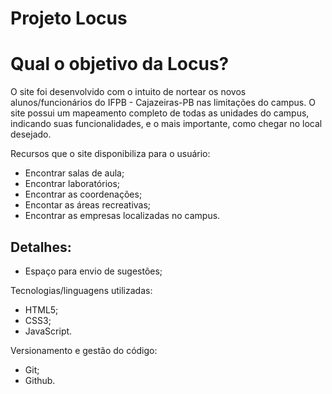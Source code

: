 # Projeto Locus
<h1>Qual o objetivo da Locus?</h1>
<p>O site foi desenvolvido com o intuito de nortear os novos alunos/funcionários do IFPB - Cajazeiras-PB nas limitações do campus. O site possui um mapeamento completo de todas as unidades do campus, indicando suas funcionalidades, e o mais importante, como chegar no local desejado.</p>
<p>Recursos que o site disponibiliza para o usuário:</p>
<ul>
  <li>Encontrar salas de aula;</li>
  <li>Encontrar laboratórios;</li>
  <li>Encontrar as coordenações;</li>
  <li>Encontar as áreas recreativas;</li>
  <li>Encontrar as empresas localizadas no campus.</li>
</ul>
<h2>Detalhes:</h2>
<ul>
  <li>Espaço para envio de sugestões;</li>
</ul>
<p>Tecnologias/linguagens utilizadas: </p>
<ul>
  <li>HTML5;</li>
  <li>CSS3;</li>
  <li>JavaScript.</li>
</ul>
<p>Versionamento e gestão do código: </p>
<ul>
  <li>Git;</li>
  <li>Github.</li>
</ul>
